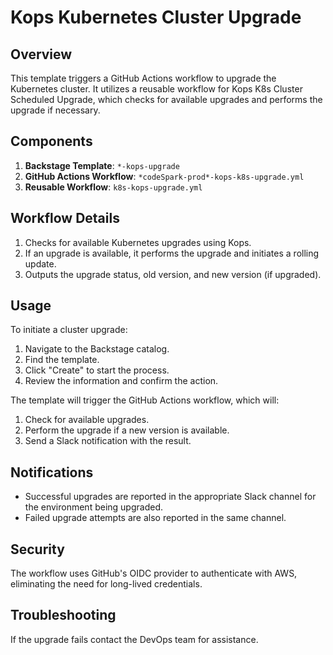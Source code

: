 # Kops Kubernetes Cluster Upgrade

## Overview

This template triggers a GitHub Actions workflow to upgrade the Kubernetes cluster. It utilizes a reusable workflow for Kops K8s Cluster Scheduled Upgrade, which checks for available upgrades and performs the upgrade if necessary.

## Components

1. **Backstage Template**: `*-kops-upgrade`
2. **GitHub Actions Workflow**: `*codeSpark-prod*-kops-k8s-upgrade.yml`
3. **Reusable Workflow**: `k8s-kops-upgrade.yml`

## Workflow Details

1. Checks for available Kubernetes upgrades using Kops.
2. If an upgrade is available, it performs the upgrade and initiates a rolling update.
3. Outputs the upgrade status, old version, and new version (if upgraded).

## Usage

To initiate a cluster upgrade:

1. Navigate to the Backstage catalog.
2. Find the template.
3. Click "Create" to start the process.
4. Review the information and confirm the action.

The template will trigger the GitHub Actions workflow, which will:

1. Check for available upgrades.
2. Perform the upgrade if a new version is available.
3. Send a Slack notification with the result.

## Notifications

- Successful upgrades are reported in the appropriate Slack channel for the environment being upgraded.
- Failed upgrade attempts are also reported in the same channel.

## Security

The workflow uses GitHub's OIDC provider to authenticate with AWS, eliminating the need for long-lived credentials.

## Troubleshooting

If the upgrade fails contact the DevOps team for assistance.